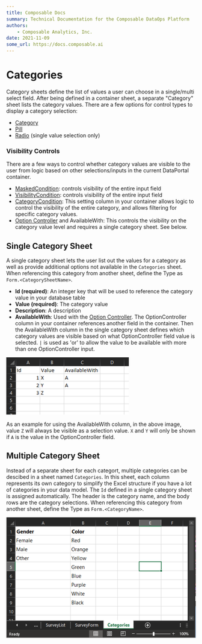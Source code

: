 ```yaml
---
title: Composable Docs
summary: Technical Documentation for the Composable DataOps Platform
authors:
    - Composable Analytics, Inc.
date: 2021-11-09
some_url: https://docs.composable.ai
---
```


# Categories

Category sheets define the list of values a user can choose in a single/multi select field. After being defined in a container sheet, a separate "Category" sheet lists the category values. There are a few options for control types to display a category selection:

- [Category](./05.Control-Details/Category.md)
- [Pill](./05.Control-Details/Pill.md)
- [Radio](./05.Control-Details/Radio.md) (single value selection only)

### Visibility Controls

There are a few ways to control whether category values are visible to the user from logic based on other selections/inputs in the current DataPortal container.

- [MaskedCondition](./06.Setting-Details/MaskedCondition.md): controls visibility of the entire input field
- [VisibilityCondition](./06.Setting-Details/VisibilityCondition.md): controls visibility of the entire input field
- [CategoryCondition](./06.Setting-Details/CategoryCondition.md): This setting column in your container allows logic to control the visibility of the entire category, and allows filtering for specific category values.
- [Option Controller](./06.Setting-Details/OptionController.md) and AvailableWith: This controls the visibility on the category value level and requires a single category sheet. See below.

## Single Category Sheet

A single category sheet lets the user list out the values for a category as well as provide additional options not available in the `Categories` sheet. When referencing this category from another sheet, define the Type as `Form.<CategorySheetName>`.

- **Id (required)**: An integer key that will be used to reference the category value in your database table 
- **Value (required)**: The category value
- **Description**: A description
- **AvailableWith**: Used with the [Option Controller](./06.Setting-Details/OptionController.md). The OptionController column in your container references another field in the container. Then the AvailableWith column in the single category sheet defines which category values are visible based on what OptionController field value is selected. `|` is used as 'or' to allow the value to be available with more than one OptionController input.

![Single Category Sheet](img/SingleCategory.png)

As an example for using the AvailableWith column, in the above image, value `Z` will always be visible as a selection value. `X` and `Y` will only be shown if `A` is the value in the OptionController field.

## Multiple Category Sheet

Instead of a separate sheet for each categort, multiple categories can be descibed in a sheet named `Categories`. In this sheet, each column represents its own category to simplify the Excel structure if you have a lot of categories in your data model. The `Id` defined in a single category sheet is assigned automatically. The header is the category name, and the body rows are the category selections. When referencing this category from another sheet, define the Type as `Form.<CategoryName>`.

![Categories Sheet](./img/CategoriesSheet.png)